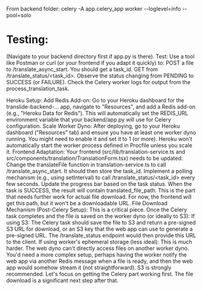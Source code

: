 From backend folder:
celery -A app.celery_app worker --loglevel=info --pool=solo


# Testing:
(Navigate to your backend directory first if app.py is there).
Test: Use a tool like Postman or curl (or your frontend if you adapt it quickly) to:
POST a file to /translate_async_start. You should get a task_id.
GET from /translate_status/<task_id>. Observe the status changing from PENDING to SUCCESS (or FAILURE).
Check the Celery worker logs for output from the process_translation_task.

Heroku Setup:
Add Redis Add-on: Go to your Heroku dashboard for the translide-backend-... app, navigate to "Resources", and add a Redis add-on (e.g., "Heroku Data for Redis"). This will automatically set the REDIS_URL environment variable that your backend/app.py will use for Celery configuration.
Scale Worker Dyno: After deploying, go to your Heroku dashboard ("Resources" tab) and ensure you have at least one worker dyno running. You might need to enable it and set it to 1 (or more). Heroku won't automatically start the worker process defined in Procfile unless you scale it.
Frontend Adaptation:
Your frontend (src/lib/translation-service.ts and src/components/translation/TranslationForm.tsx) needs to be updated:
Change the translateFile function in translation-service.ts to call /translate_async_start.
It should then store the task_id.
Implement a polling mechanism (e.g., using setInterval) to call /translate_status/<task_id> every few seconds.
Update the progress bar based on the task status.
When the task is SUCCESS, the result will contain translated_file_path. This is the part that needs further work for actual file download. For now, the frontend will get this path, but it won't be a downloadable URL.
File Download Mechanism (Post-Celery Setup):
This is a critical piece. Once the Celery task completes and the file is saved on the worker dyno (or ideally to S3):
If using S3: The Celery task should save the file to S3 and return a pre-signed S3 URL for download, or an S3 key that the web app can use to generate a pre-signed URL. The /translate_status endpoint would then provide this URL to the client.
If using worker's ephemeral storage (less ideal): This is much harder. The web dyno can't directly access files on another worker dyno. You'd need a more complex setup, perhaps having the worker notify the web app via another Redis message when a file is ready, and then the web app would somehow stream it (not straightforward). S3 is strongly recommended.
Let's focus on getting the Celery part working first. The file download is a significant next step after that.